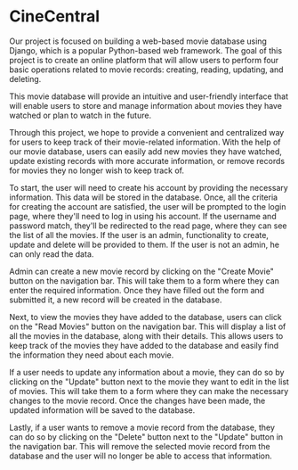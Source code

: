 # CineCentral

Our project is focused on building a web-based movie database using Django, which is a popular Python-based web framework. The goal of this project is to create an online platform that will allow users to perform four basic operations related to movie records: creating, reading, updating, and deleting.

This movie database will provide an intuitive and user-friendly interface that will enable users to store and manage information about movies they have watched or plan to watch in the future.

Through this project, we hope to provide a convenient and centralized way for users to keep track of their movie-related information. With the help of our movie database, users can easily add new movies they have watched, update existing records with more accurate information, or remove records for movies they no longer wish to keep track of.

To start, the user will need to create his account by providing the necessary information. This data will be stored in the database. Once, all the criteria for creating the account are satisfied, the user will be prompted to the login page, where they'll need to log in using his account. If the username and password match, they'll be redirected to the read page, where they can see the list of all the movies. If the user is an admin, functionality to create, update and delete will be provided to them. If the user is not an admin, he can only read the data.

Admin can create a new movie record by clicking on the "Create Movie" button on the navigation bar. This will take them to a form where they can enter the required information. Once they have filled out the form and submitted it, a new record will be created in the database.

Next, to view the movies they have added to the database, users can click on the "Read Movies" button on the navigation bar. This will display a list of all the movies in the database, along with their details. This allows users to keep track of the movies they have added to the database and easily find the information they need about each movie.

If a user needs to update any information about a movie, they can do so by clicking on the "Update" button next to the movie they want to edit in the list of movies. This will take them to a form where they can make the necessary changes to the movie record. Once the changes have been made, the updated information will be saved to the database.

Lastly, if a user wants to remove a movie record from the database, they can do so by clicking on the "Delete" button next to the "Update" button in the navigation bar. This will remove the selected movie record from the database and the user will no longer be able to access that information.
